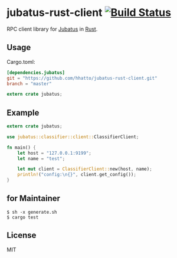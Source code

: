 # jubatus-rust-client [![Build Status](https://travis-ci.org/hhatto/jubatus-rust-client.svg?branch=master)](https://travis-ci.org/hhatto/jubatus-rust-client)

RPC client library for [Jubatus](http://jubat.us/) in [Rust](https://www.rust-lang.org/). 

## Usage

Cargo.toml:

```toml
[dependencies.jubatus]
git = "https://github.com/hhatto/jubatus-rust-client.git"
branch = "master"
```

```rust
extern crate jubatus;
```

## Example

```rust
extern crate jubatus;

use jubatus::classifier::client::ClassifierClient;

fn main() {
    let host = "127.0.0.1:9199";
    let name = "test";

    let mut client = ClassifierClient::new(host, name);
    println!("config:\n{}", client.get_config());
}
```

## for Maintainer

```console
$ sh -x generate.sh
$ cargo test
```

## License

MIT
